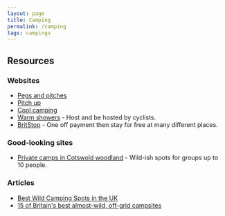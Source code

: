 ```yaml
---
layout: page
title: Camping
permalink: /camping
tags: campings
---
```


## Resources

### Websites
* [Pegs and pitches](https://pegsandpitches.co.uk/)
* [Pitch up](https://www.pitchup.com/)
* [Cool camping](https://coolcamping.com/)
* [Warm showers](https://www.warmshowers.org/) - Host and be hosted by cyclists.
* [BritStop](https://www.britstops.com/) - One off payment then stay for free at many different places.

### Good-looking sites
* [Private camps in Cotswold woodland](https://www.hipcamp.com/en-GB/land/england-gloucestershire-private-camps-in-cotswold-woodland-6p0h8x9p?adults=1&children=0) - Wild-ish spots for groups up to 10 people.

### Articles
* [Best Wild Camping Spots in the UK](https://adventurequeens.co.uk/2017/11/03/best-wild-camping-spots-in-the-uk/)
* [15 of Britain's best almost-wild, off-grid campsites](https://www.theguardian.com/travel/2021/mar/20/15-best-almost-wild-camping-off-grid-campsites-britain-uk)
